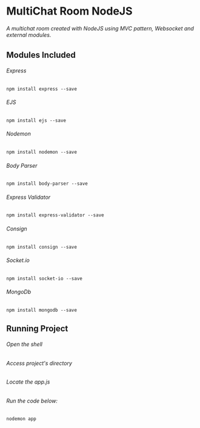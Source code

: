 # MultiChat Room NodeJS

###### A multichat room created with NodeJS using MVC pattern, Websocket and external modules.



## Modules Included

###### Express
```npm install express --save```
###### EJS
```npm install ejs --save```
###### Nodemon
```npm install nodemon --save```
###### Body Parser
```npm install body-parser --save```
###### Express Validator
```npm install express-validator --save```
###### Consign
```npm install consign --save```
###### Socket.io
```npm install socket-io --save```
###### MongoDb
```npm install mongodb --save```



## Running Project

###### Open the shell
###### Access project's directory
###### Locate the app.js 
###### Run the code below:
```nodemon app ```
